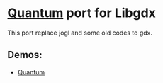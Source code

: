 # [Quantum](https://github.com/badlogic/quantum) port for Libgdx
This port replace jogl and some old codes to gdx.

## Demos:
* [Quantum](https://xpenatan.github.io/gdx-quantum/)

